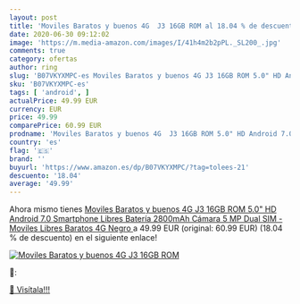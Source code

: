 ```yaml
---
layout: post
title: 'Moviles Baratos y buenos 4G  J3 16GB ROM al 18.04 % de descuento'
date: 2020-06-30 09:12:02
image: 'https://m.media-amazon.com/images/I/41h4m2b2pPL._SL200_.jpg'
comments: true
category: ofertas
author: ring
slug: 'B07VKYXMPC-es Moviles Baratos y buenos 4G J3 16GB ROM 5.0" HD Android...'
sku: 'B07VKYXMPC-es'
tags: [ 'android', ]
actualPrice: 49.99 EUR
currency: EUR
price: 49.99
comparePrice: 60.99 EUR
prodname: 'Moviles Baratos y buenos 4G  J3 16GB ROM 5.0" HD Android 7.0 Smartphone Libres Batería 2800mAh Cámara 5 MP Dual SIM - Moviles Libres Baratos 4G  Negro '
country: 'es'
flag: '🇪🇸'
brand: ''
buyurl: 'https://www.amazon.es/dp/B07VKYXMPC/?tag=tolees-21'
descuento: '18.04'
average: '49.99'
---
```


Ahora mismo tienes [Moviles Baratos y buenos 4G  J3 16GB ROM 5.0" HD Android 7.0 Smartphone Libres Batería 2800mAh Cámara 5 MP Dual SIM - Moviles Libres Baratos 4G  Negro ](https://www.amazon.es/dp/B07VKYXMPC/?tag=tolees-21) a 49.99 EUR (original: 60.99 EUR) (18.04 %  de descuento) en el siguiente enlace!

[![Moviles Baratos y buenos 4G  J3 16GB ROM](https://m.media-amazon.com/images/I/41h4m2b2pPL._SL200_.jpg)](https://www.amazon.es/dp/B07VKYXMPC/?tag=tolees-21)

🔎:


[🛒 Visítala!!!](https://www.amazon.es/dp/B07VKYXMPC/?tag=tolees-21)

